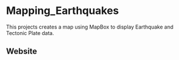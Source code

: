 # Mapping_Earthquakes

This projects creates a map using MapBox to display Earthquake and Tectonic Plate data.

## Website
